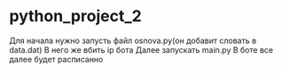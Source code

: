 # python_project_2
Для начала нужно запусть файл osnova.py(он добавит словать в data.dat)
В него же вбить ip бота
Далее запускать main.py
В боте все далее будет расписанно
